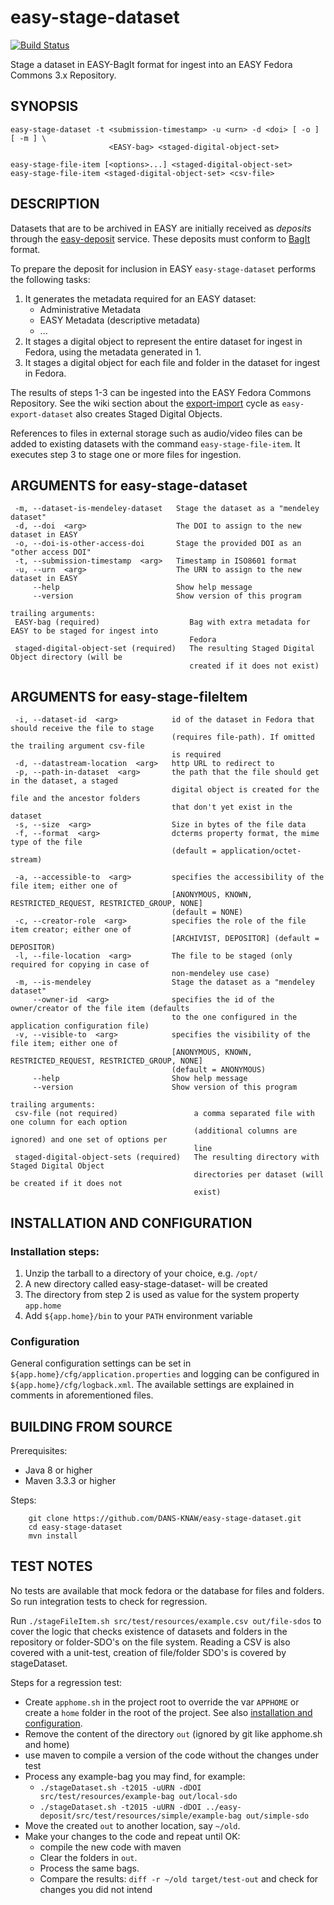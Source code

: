 easy-stage-dataset
==================
[![Build Status](https://travis-ci.org/DANS-KNAW/easy-stage-dataset.svg?branch=master)](https://travis-ci.org/DANS-KNAW/easy-stage-dataset)

Stage a dataset in EASY-BagIt format for ingest into an EASY Fedora Commons 3.x Repository.


SYNOPSIS
--------

    easy-stage-dataset -t <submission-timestamp> -u <urn> -d <doi> [ -o ] [ -m ] \
                          <EASY-bag> <staged-digital-object-set>

    easy-stage-file-item [<options>...] <staged-digital-object-set>
    easy-stage-file-item <staged-digital-object-set> <csv-file>


DESCRIPTION
-----------

Datasets that are to be archived in EASY are initially received as *deposits* through the [easy-deposit] service. These
deposits must conform to [BagIt] format.

To prepare the deposit for inclusion in EASY `easy-stage-dataset` performs the following tasks:

 1. It generates the metadata required for an EASY dataset:
    * Administrative Metadata
    * EASY Metadata (descriptive metadata)
    * ...
 2. It stages a digital object to represent the entire dataset for ingest in Fedora, using the metadata generated in 1.
 3. It stages a digital object for each file and folder in the dataset for ingest in Fedora.

The results of steps 1-3 can be ingested into the EASY Fedora Commons Repository. See the wiki section
about the [export-import] cycle as `easy-export-dataset` also creates Staged Digital Objects.

References to files in external storage such as audio/video files can be added to existing datasets with 
the command `easy-stage-file-item`. It executes step 3 to stage one or more files for ingestion.


ARGUMENTS for easy-stage-dataset
--------------------------------

     -m, --dataset-is-mendeley-dataset   Stage the dataset as a "mendeley dataset"
     -d, --doi  <arg>                    The DOI to assign to the new dataset in EASY
     -o, --doi-is-other-access-doi       Stage the provided DOI as an "other access DOI"
     -t, --submission-timestamp  <arg>   Timestamp in ISO8601 format
     -u, --urn  <arg>                    The URN to assign to the new dataset in EASY
         --help                          Show help message
         --version                       Show version of this program

    trailing arguments:
     EASY-bag (required)                    Bag with extra metadata for EASY to be staged for ingest into
                                            Fedora
     staged-digital-object-set (required)   The resulting Staged Digital Object directory (will be
                                            created if it does not exist)


ARGUMENTS for easy-stage-fileItem
---------------------------------

     -i, --dataset-id  <arg>            id of the dataset in Fedora that should receive the file to stage
                                        (requires file-path). If omitted the trailing argument csv-file
                                        is required
     -d, --datastream-location  <arg>   http URL to redirect to
     -p, --path-in-dataset  <arg>       the path that the file should get in the dataset, a staged
                                        digital object is created for the file and the ancestor folders
                                        that don't yet exist in the dataset
     -s, --size  <arg>                  Size in bytes of the file data
     -f, --format  <arg>                dcterms property format, the mime type of the file
                                        (default = application/octet-stream)

     -a, --accessible-to  <arg>         specifies the accessibility of the file item; either one of
                                        [ANONYMOUS, KNOWN, RESTRICTED_REQUEST, RESTRICTED_GROUP, NONE]
                                        (default = NONE)
     -c, --creator-role  <arg>          specifies the role of the file item creator; either one of
                                        [ARCHIVIST, DEPOSITOR] (default = DEPOSITOR)
     -l, --file-location  <arg>         The file to be staged (only required for copying in case of
                                        non-mendeley use case)
     -m, --is-mendeley                  Stage the dataset as a "mendeley dataset"
         --owner-id  <arg>              specifies the id of the owner/creator of the file item (defaults
                                        to the one configured in the application configuration file)
     -v, --visible-to  <arg>            specifies the visibility of the file item; either one of
                                        [ANONYMOUS, KNOWN, RESTRICTED_REQUEST, RESTRICTED_GROUP, NONE]
                                        (default = ANONYMOUS)
         --help                         Show help message
         --version                      Show version of this program

    trailing arguments:
     csv-file (not required)                 a comma separated file with one column for each option
                                             (additional columns are ignored) and one set of options per
                                             line
     staged-digital-object-sets (required)   The resulting directory with Staged Digital Object
                                             directories per dataset (will be created if it does not
                                             exist)


INSTALLATION AND CONFIGURATION
------------------------------

### Installation steps:

1. Unzip the tarball to a directory of your choice, e.g. `/opt/`
2. A new directory called easy-stage-dataset-<version> will be created
3. The directory from step 2 is used as value for the system property ``app.home``
4. Add ``${app.home}/bin`` to your ``PATH`` environment variable


### Configuration

General configuration settings can be set in `${app.home}/cfg/application.properties` and logging can be
configured in `${app.home}/cfg/logback.xml`. The available settings are explained in comments in 
aforementioned files.


BUILDING FROM SOURCE
--------------------

Prerequisites:

* Java 8 or higher
* Maven 3.3.3 or higher
 
Steps:

        git clone https://github.com/DANS-KNAW/easy-stage-dataset.git
        cd easy-stage-dataset
        mvn install

TEST NOTES
----------

No tests are available that mock fedora or the database for files and folders.
So run integration tests to check for regression.

Run `./stageFileItem.sh src/test/resources/example.csv out/file-sdos`
to cover the logic that checks existence of datasets and folders in the repository or folder-SDO's on the file system.
Reading a CSV is also covered with a unit-test, creation of file/folder SDO's is covered by stageDataset.


Steps for a regression test:

* Create `apphome.sh` in the project root to override the var `APPHOME`
  or create a `home` folder in the root of the project.
  See also [installation and configuration](#installation-and-configuration).
* Remove the content of the directory `out` (ignored by git like apphome.sh and home)
* use maven to compile a version of the code without the changes under test
* Process any example-bag you may find, for example:
  * `./stageDataset.sh -t2015 -uURN -dDOI src/test/resources/example-bag out/local-sdo`
  * `./stageDataset.sh -t2015 -uURN -dDOI ../easy-deposit/src/test/resources/simple/example-bag out/simple-sdo`
* Move the created `out` to another location, say `~/old`.
* Make your changes to the code and repeat until OK:
  * compile the new code with maven
  * Clear the folders in `out`.
  * Process the same bags.
  * Compare the results: `diff -r ~/old target/test-out` and check for changes you did not intend


[dans-parent]: https://github.com/DANS-KNAW/dans-parent#dans-parent
[easy-deposit]: https://github.com/DANS-KNAW/easy-deposit#easy-deposit
[BagIt]: https://tools.ietf.org/html/draft-kunze-bagit-11
[export-import]: https://github.com/DANS-KNAW/easy-export-dataset/wiki#the-export-import-cycle
